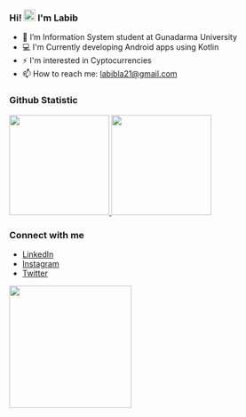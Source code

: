 ### Hi! <img src="https://raw.githubusercontent.com/iampavangandhi/iampavangandhi/master/gifs/Hi.gif" width="21px"> I'm Labib

- 🏫 I’m Information System student at Gunadarma University
- 💻 I'm Currently developing Android apps using Kotlin
- ⚡ I'm interested in Cyptocurrencies 
- 📫 How to reach me: labibla21@gmail.com 

 ### Github Statistic
<p align="left">
<a href="https://github.com/lalabib">
  <img height="180" src="https://github-readme-stats-eight-theta.vercel.app/api?username=lalabib&show_icons=true&theme=algolia&include_all_commits=true&count_private=true"/>
  <img height="180" src="https://github-readme-stats-eight-theta.vercel.app/api/top-langs/?username=lalabib&layout=compact&langs_count=49&theme=algolia"/>
</a>
</p>

### Connect with me
- <a href="https://linkedin.com/in/labibhiba/">LinkedIn</a>
- <a href="https://instagram.com/labibbh">Instagram</a>
- <a href="https://twitter.com/labibhiba">Twitter</a>

<p align='left'>
 <img height="220" src="https://user-images.githubusercontent.com/57593172/133808392-de59f0d2-7487-4a3c-aa70-51d03b5de7ee.gif"/>
</p>

